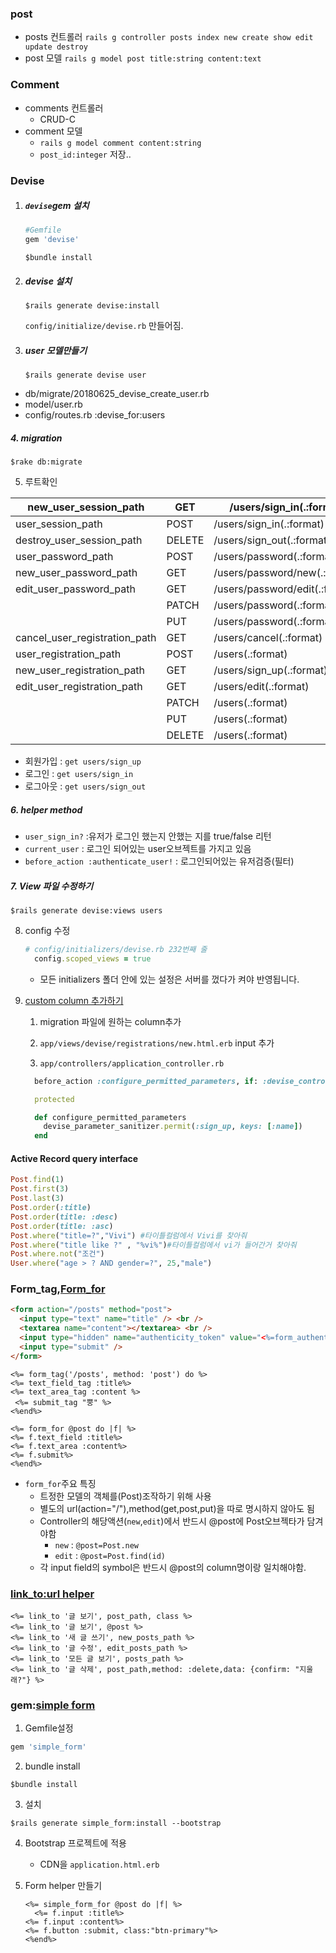 ### post

- posts 컨트롤러 `rails g controller posts index new create show edit update destroy`
- post 모델 `rails g model post title:string content:text`

### Comment

- comments 컨트롤러
  - CRUD-C
- comment 모델
  - `rails g model comment content:string`
  - `post_id:integer` 저장..

### Devise

1. ##### `devise`gem 설치

   ```ruby
   #Gemfile
   gem 'devise'
   ```

   ```erb
   $bundle install
   ```

2. ##### devise 설치

   ```erb
   $rails generate devise:install
   ```

   `config/initialize/devise.rb` 만들어짐.

   

3. ##### user 모델만들기

   ```erb
   $rails generate devise user
   ```

   

- db/migrate/20180625_devise_create_user.rb
- model/user.rb
- config/routes.rb :devise_for:users

##### 4. migration

~~~erb
$rake db:migrate
~~~



5. 루트확인

| new_user_session_path         | GET    | /users/sign_in(.:format)       | devise/sessions#new          |
| ----------------------------- | ------ | ------------------------------ | ---------------------------- |
| user_session_path             | POST   | /users/sign_in(.:format)       | devise/sessions#create       |
| destroy_user_session_path     | DELETE | /users/sign_out(.:format)      | devise/sessions#destroy      |
| user_password_path            | POST   | /users/password(.:format)      | devise/passwords#create      |
| new_user_password_path        | GET    | /users/password/new(.:format)  | devise/passwords#new         |
| edit_user_password_path       | GET    | /users/password/edit(.:format) | devise/passwords#edit        |
|                               | PATCH  | /users/password(.:format)      | devise/passwords#update      |
|                               | PUT    | /users/password(.:format)      | devise/passwords#update      |
| cancel_user_registration_path | GET    | /users/cancel(.:format)        | devise/registrations#cancel  |
| user_registration_path        | POST   | /users(.:format)               | devise/registrations#create  |
| new_user_registration_path    | GET    | /users/sign_up(.:format)       | devise/registrations#new     |
| edit_user_registration_path   | GET    | /users/edit(.:format)          | devise/registrations#edit    |
|                               | PATCH  | /users(.:format)               | devise/registrations#update  |
|                               | PUT    | /users(.:format)               | devise/registrations#update  |
|                               | DELETE | /users(.:format)               | devise/registrations#destroy |





- 회원가입 : `get users/sign_up`
- 로그인 : `get users/sign_in`
- 로그아웃 : `get users/sign_out`

##### 6. helper method

- `user_sign_in?` :유저가 로그인 했는지 안했는 지를 true/false 리턴
- `current_user` : 로그인 되어있는 user오브젝트를 가지고 있음
- `before_action :authenticate_user!` : 로그인되어있는 유저검증(필터)

##### 7. View 파일 수정하기

```erb
$rails generate devise:views users
```

8. config 수정

   ```ruby
   # config/initializers/devise.rb 232번째 줄
     config.scoped_views = true
   ```

   * 모든 initializers 폴더 안에 있는 설정은 서버를 껐다가 켜야 반영됩니다.

9. [custom column 추가하기](https://github.com/plataformatec/devise#strong-parameters)

   1. migration 파일에 원하는 column추가

   2. `app/views/devise/registrations/new.html.erb` input 추가

   3. `app/controllers/application_controller.rb`

   ```ruby
     before_action :configure_permitted_parameters, if: :devise_controller?
   
     protected
   
     def configure_permitted_parameters
       devise_parameter_sanitizer.permit(:sign_up, keys: [:name])
     end
   ```



#### Active Record query interface 


~~~ruby
Post.find(1)
Post.first(3)
Post.last(3)
Post.order(:title)
Post.order(title: :desc)
Post.order(title: :asc)
Post.where("title=?","Vivi") #타이틀컬럼에서 Vivi를 찾아줘
Post.where("title like ?" , "%vi%")#타이틀컬럼에서 vi가 들어간거 찾아줘
Post.where.not("조건")
User.where("age > ? AND gender=?", 25,"male")
~~~

### Form_tag,[Form_for](https://guides.rorlab.org/form_helpers.html)

~~~html
<form action="/posts" method="post">
  <input type="text" name="title" /> <br />
  <textarea name="content"></textarea> <br />
  <input type="hidden" name="authenticity_token" value="<%=form_authenticity_token%>">
  <input type="submit" />
</form>
~~~

~~~erb
<%= form_tag('/posts', method: 'post') do %>
<%= text_field_tag :title%>
<%= text_area_tag :content %>
 <%= submit_tag "뿡" %>
<%end%>
~~~

~~~erb
<%= form_for @post do |f| %>
<%= f.text_field :title%>
<%= f.text_area :content%>
<%= f.submit%>
<%end%>
~~~

- `form_for`주요 특징
  - 트정한 모델의 객체를(Post)조작하기 위해 사용
  - 별도의 url(action="/"),method(get,post,put)을 따로 명시하지 않아도 됨
  - Controller의 해당액션(`new`,`edit`)에서 반드시 @post에 Post오브젝타가 담겨야함
    - `new` : `@post=Post.new`
    - `edit` : `@post=Post.find(id)`
  - 각 input field의 symbol은 반드시 @post의 column명이랑 일치해야함.

### [link_to:url helper](https://apidock.com/rails/ActionView/Helpers/UrlHelper/link_to)

~~~erb
<%= link_to '글 보기', post_path, class %>
<%= link_to '글 보기', @post %>
<%= link_to '새 글 쓰기', new_posts_path %>
<%= link_to '글 수정', edit_posts_path %>
<%= link_to '모든 글 보기', posts_path %>
<%= link_to '글 삭제', post_path,method: :delete,data: {confirm: "지울래?"} %>
~~~



### gem:[simple form](https://github.com/plataformatec/simple_form)

1. Gemfile설정

~~~ruby
gem 'simple_form'
~~~

2. bundle install

~~~erb
$bundle install
~~~

3. 설치

~~~erb
$rails generate simple_form:install --bootstrap
~~~

4. Bootstrap 프로젝트에 적용

   - CDN을 `application.html.erb`

5. Form helper 만들기

   ~~~erb
   <%= simple_form_for @post do |f| %>
     <%= f.input :title%>
   <%= f.input :content%>
   <%= f.button :submit, class:"btn-primary"%>
   <%end%>
   ~~~

   